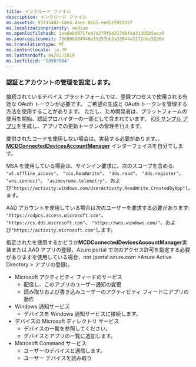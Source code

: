 ```yaml
---
title: インクルード ファイル
description: インクルード ファイル
ms.assetid: 93f45482-14e4-4aec-8185-ee05b592215f
ms.localizationpriority: medium
ms.openlocfilehash: 1aa6b0d971feb7d2f9f8d31708fda31d05b5aca9
ms.sourcegitcommit: 75680b384946e11257bb2a33044a3172dec5220e
ms.translationtype: MT
ms.contentlocale: ja-JP
ms.lasthandoff: 04/02/2019
ms.locfileid: "58907904"
---
```

### <a name="set-up-authentication-and-account-management"></a>認証とアカウントの管理を設定します。

接続されているデバイス プラットフォームでは、登録プロセスで使用される有効な OAuth トークンが必要です。  ご希望の生成と OAuth トークンを管理する方法を使用することがあります。  ただし、ため開発者は、プラットフォームの使用を開始、認証プロバイダーの一部として含まれています、 [iOS サンプル アプリ](https://github.com/Microsoft/project-rome/tree/master/iOS/samples/account-provider-sample)を生成し、アプリでの更新トークンの管理を行えます。

提供されたコードを使用しない場合は、実装する必要があります。、 **[MCDConnectedDevicesAccountManager](../objectivec-api/connecteddevices/MCDConnectedDevicesAccountManager.md)** インターフェイスを自分でします。

MSA を使用している場合は、サインイン要求に、次のスコープを含める: `"wl.offline_access"`、 `"ccs.ReadWrite"`、 `"dds.read"`、 `"dds.register"`、 `"wns.connect"`、 `"asimovrome.telemetry"`、および`"https://activity.windows.com/UserActivity.ReadWrite.CreatedByApp"`します。

AAD アカウントを使用している場合は次のユーザーを要求する必要があります: `"https://cdpcs.access.microsoft.com"`、 `"https://cs.dds.microsoft.com"`、 `"https://wns.windows.com/"`、および`"https://activity.microsoft.com"`します。

指定されたを使用するかどうか**MCDConnectedDevicesAccountManager**実装または AAD アプリの登録、Azure portal で次のアクセス許可を指定する必要がありますを使用している場合、not (portal.azure.com >Azure Active Directory > アプリの登録)。
* Microsoft アクティビティ フィードのサービス 
  * 配信し、このアプリのユーザー通知の変更
  * 読み取りおよび書き込みユーザーのアクティビティ フィードにアプリの動作
* Windows 通知サービス
  * デバイスを Windows 通知サービスに接続します。 
* デバイスの Microsoft ディレクトリ サービス
  * デバイスの一覧を参照してください。
  * デバイスとアプリの一覧に追加します。 
* Microsoft Command サービス
  * ユーザーのデバイスと通信します。
  * ユーザー デバイスを読み取り
